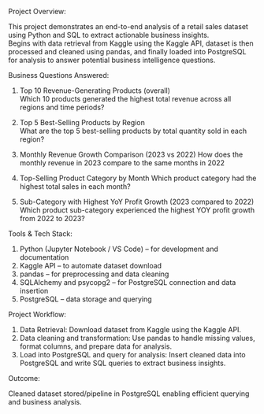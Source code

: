 Project Overview:

This project demonstrates an end-to-end analysis of a retail sales dataset using Python and SQL to extract actionable business insights.  
Begins with data retrieval from Kaggle using the Kaggle API, dataset is then processed and cleaned using pandas, and finally loaded into PostgreSQL for analysis to answer potential business intelligence questions.

Business Questions Answered: 
1. Top 10 Revenue-Generating Products (overall)  
Which 10 products generated the highest total revenue across all regions and time periods?

2. Top 5 Best-Selling Products by Region  
What are the top 5 best-selling products by total quantity sold in each region?

3. Monthly Revenue Growth Comparison (2023 vs 2022)  How does the monthly revenue in 2023 compare to the same months in 2022

4. Top-Selling Product Category by Month  Which product category had the highest total sales in each month?

5. Sub-Category with Highest YoY Profit Growth (2023 compared to 2022)  Which product sub-category experienced the highest YOY profit growth from 2022 to 2023?


Tools & Tech Stack:

1. Python (Jupyter Notebook / VS Code) – for development and documentation
2. Kaggle API – to automate dataset download
3. pandas – for preprocessing and data cleaning 
5. SQLAlchemy and psycopg2 – for PostgreSQL connection and data insertion
4. PostgreSQL – data storage and querying


Project Workflow:

1. Data Retrieval: Download dataset from Kaggle using the Kaggle API.
2. Data cleaning and transformation: Use pandas to handle missing values, format columns, and prepare data for analysis.
3. Load into PostgreSQL and query for analysis: Insert cleaned data into PostgreSQL and write SQL queries to extract business insights.

Outcome:

Cleaned dataset stored/pipeline in PostgreSQL enabling efficient querying and business analysis.